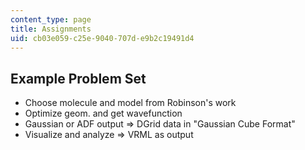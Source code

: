 ```yaml
---
content_type: page
title: Assignments
uid: cb03e059-c25e-9040-707d-e9b2c19491d4
---
```


Example Problem Set
-------------------

*   Choose molecule and model from Robinson's work
*   Optimize geom. and get wavefunction
*   Gaussian or ADF output => DGrid data in "Gaussian Cube Format"
*   Visualize and analyze => VRML as output